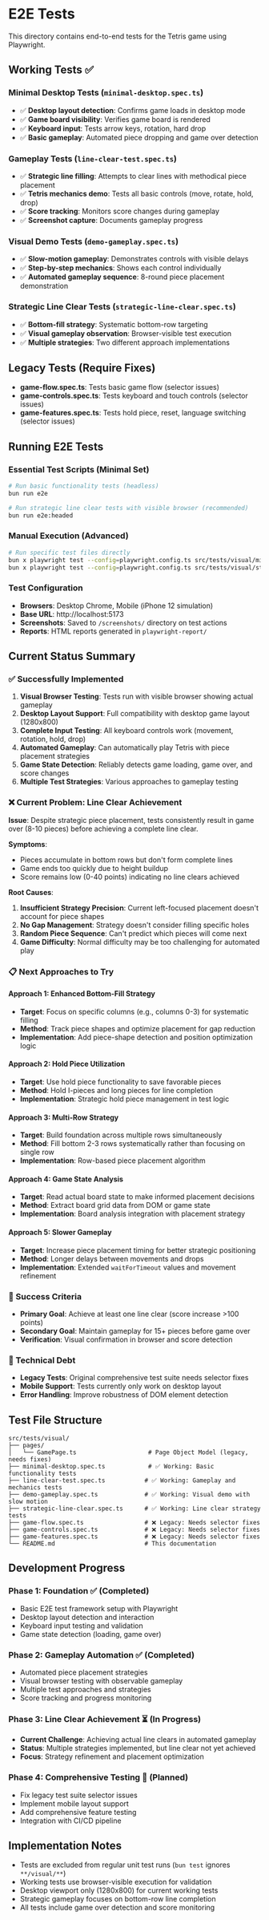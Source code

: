 # E2E Tests

This directory contains end-to-end tests for the Tetris game using Playwright.

## Working Tests ✅

### Minimal Desktop Tests (`minimal-desktop.spec.ts`)
- ✅ **Desktop layout detection**: Confirms game loads in desktop mode
- ✅ **Game board visibility**: Verifies game board is rendered
- ✅ **Keyboard input**: Tests arrow keys, rotation, hard drop
- ✅ **Basic gameplay**: Automated piece dropping and game over detection

### Gameplay Tests (`line-clear-test.spec.ts`)
- ✅ **Strategic line filling**: Attempts to clear lines with methodical piece placement
- ✅ **Tetris mechanics demo**: Tests all basic controls (move, rotate, hold, drop)
- ✅ **Score tracking**: Monitors score changes during gameplay
- ✅ **Screenshot capture**: Documents gameplay progress

### Visual Demo Tests (`demo-gameplay.spec.ts`)
- ✅ **Slow-motion gameplay**: Demonstrates controls with visible delays
- ✅ **Step-by-step mechanics**: Shows each control individually
- ✅ **Automated gameplay sequence**: 8-round piece placement demonstration

### Strategic Line Clear Tests (`strategic-line-clear.spec.ts`)
- ✅ **Bottom-fill strategy**: Systematic bottom-row targeting
- ✅ **Visual gameplay observation**: Browser-visible test execution
- ✅ **Multiple strategies**: Two different approach implementations

## Legacy Tests (Require Fixes)

- **game-flow.spec.ts**: Tests basic game flow (selector issues)
- **game-controls.spec.ts**: Tests keyboard and touch controls (selector issues)  
- **game-features.spec.ts**: Tests hold piece, reset, language switching (selector issues)

## Running E2E Tests

### Essential Test Scripts (Minimal Set)

```bash
# Run basic functionality tests (headless)
bun run e2e

# Run strategic line clear tests with visible browser (recommended)
bun run e2e:headed
```

### Manual Execution (Advanced)

```bash
# Run specific test files directly
bun x playwright test --config=playwright.config.ts src/tests/visual/minimal-desktop.spec.ts --project=chromium --headed
bun x playwright test --config=playwright.config.ts src/tests/visual/strategic-line-clear.spec.ts --project=chromium --headed
```

### Test Configuration

- **Browsers**: Desktop Chrome, Mobile (iPhone 12 simulation)
- **Base URL**: http://localhost:5173
- **Screenshots**: Saved to `/screenshots/` directory on test actions
- **Reports**: HTML reports generated in `playwright-report/`

## Current Status Summary

### ✅ Successfully Implemented
1. **Visual Browser Testing**: Tests run with visible browser showing actual gameplay
2. **Desktop Layout Support**: Full compatibility with desktop game layout (1280x800)
3. **Complete Input Testing**: All keyboard controls work (movement, rotation, hold, drop)
4. **Automated Gameplay**: Can automatically play Tetris with piece placement strategies
5. **Game State Detection**: Reliably detects game loading, game over, and score changes
6. **Multiple Test Strategies**: Various approaches to gameplay testing

### ❌ Current Problem: Line Clear Achievement

**Issue**: Despite strategic piece placement, tests consistently result in game over (8-10 pieces) before achieving a complete line clear.

**Symptoms**:
- Pieces accumulate in bottom rows but don't form complete lines
- Game ends too quickly due to height buildup
- Score remains low (0-40 points) indicating no line clears achieved

**Root Causes**:
1. **Insufficient Strategy Precision**: Current left-focused placement doesn't account for piece shapes
2. **No Gap Management**: Strategy doesn't consider filling specific holes
3. **Random Piece Sequence**: Can't predict which pieces will come next
4. **Game Difficulty**: Normal difficulty may be too challenging for automated play

### 📋 Next Approaches to Try

#### Approach 1: Enhanced Bottom-Fill Strategy
- **Target**: Focus on specific columns (e.g., columns 0-3) for systematic filling
- **Method**: Track piece shapes and optimize placement for gap reduction
- **Implementation**: Add piece-shape detection and position optimization logic

#### Approach 2: Hold Piece Utilization
- **Target**: Use hold piece functionality to save favorable pieces
- **Method**: Hold I-pieces and long pieces for line completion
- **Implementation**: Strategic hold piece management in test logic

#### Approach 3: Multi-Row Strategy
- **Target**: Build foundation across multiple rows simultaneously
- **Method**: Fill bottom 2-3 rows systematically rather than focusing on single row
- **Implementation**: Row-based piece placement algorithm

#### Approach 4: Game State Analysis
- **Target**: Read actual board state to make informed placement decisions
- **Method**: Extract board grid data from DOM or game state
- **Implementation**: Board analysis integration with placement strategy

#### Approach 5: Slower Gameplay
- **Target**: Increase piece placement timing for better strategic positioning
- **Method**: Longer delays between movements and drops
- **Implementation**: Extended `waitForTimeout` values and movement refinement

### 🎯 Success Criteria
- **Primary Goal**: Achieve at least one line clear (score increase >100 points)
- **Secondary Goal**: Maintain gameplay for 15+ pieces before game over
- **Verification**: Visual confirmation in browser and score detection

### 🔧 Technical Debt
- **Legacy Tests**: Original comprehensive test suite needs selector fixes
- **Mobile Support**: Tests currently only work on desktop layout
- **Error Handling**: Improve robustness of DOM element detection

## Test File Structure

```
src/tests/visual/
├── pages/
│   └── GamePage.ts                    # Page Object Model (legacy, needs fixes)
├── minimal-desktop.spec.ts            # ✅ Working: Basic functionality tests
├── line-clear-test.spec.ts           # ✅ Working: Gameplay and mechanics tests
├── demo-gameplay.spec.ts             # ✅ Working: Visual demo with slow motion
├── strategic-line-clear.spec.ts      # ✅ Working: Line clear strategy tests
├── game-flow.spec.ts                 # ❌ Legacy: Needs selector fixes
├── game-controls.spec.ts             # ❌ Legacy: Needs selector fixes
├── game-features.spec.ts             # ❌ Legacy: Needs selector fixes
└── README.md                         # This documentation
```

## Development Progress

### Phase 1: Foundation ✅ (Completed)
- Basic E2E test framework setup with Playwright
- Desktop layout detection and interaction
- Keyboard input testing and validation
- Game state detection (loading, game over)

### Phase 2: Gameplay Automation ✅ (Completed)
- Automated piece placement strategies
- Visual browser testing with observable gameplay
- Multiple test approaches and strategies
- Score tracking and progress monitoring

### Phase 3: Line Clear Achievement ⏳ (In Progress)
- **Current Challenge**: Achieving actual line clears in automated gameplay
- **Status**: Multiple strategies implemented, but line clear not yet achieved
- **Focus**: Strategy refinement and placement optimization

### Phase 4: Comprehensive Testing 📅 (Planned)
- Fix legacy test suite selector issues
- Implement mobile layout support
- Add comprehensive feature testing
- Integration with CI/CD pipeline

## Implementation Notes

- Tests are excluded from regular unit test runs (`bun test` ignores `**/visual/**`)
- Working tests use browser-visible execution for validation
- Desktop viewport only (1280x800) for current working tests
- Strategic gameplay focuses on bottom-row line completion
- All tests include game over detection and score monitoring